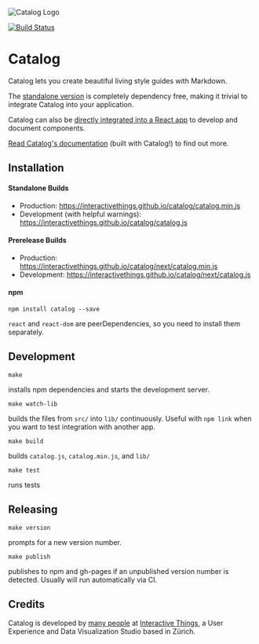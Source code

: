 ![Catalog Logo](https://interactivethings.github.io/catalog/docs/assets/catalog_logo.svg)

[![Build Status](https://travis-ci.org/interactivethings/catalog.svg?branch=master)](https://travis-ci.org/interactivethings/catalog)

# Catalog

Catalog lets you create beautiful living style guides with Markdown.

The [standalone version](https://interactivethings.github.io/catalog/#/get-started) is completely dependency free, making it trivial to integrate Catalog into your application.

Catalog can also be [directly integrated into a React app](https://interactivethings.github.io/catalog/#/react-integration) to develop and document components.

[Read Catalog's documentation](https://interactivethings.github.io/catalog/) (built with Catalog!) to find out more.

## Installation

#### Standalone Builds

- Production: https://interactivethings.github.io/catalog/catalog.min.js
- Development (with helpful warnings): https://interactivethings.github.io/catalog/catalog.js

#### Prerelease Builds

- Production: https://interactivethings.github.io/catalog/next/catalog.min.js
- Development: https://interactivethings.github.io/catalog/next/catalog.js

#### npm

```
npm install catalog --save
```

`react` and `react-dom` are peerDependencies, so you need to install them separately.

## Development

```
make
```

installs npm dependencies and starts the development server.

```
make watch-lib
``` 

builds the files from `src/` into `lib/` continuously. Useful with `npm link` when you want to test integration with another app.

```
make build
```

builds `catalog.js`, `catalog.min.js`, and `lib/`

```
make test
```

runs tests

## Releasing

```
make version
```

prompts for a new version number.

```
make publish
```

publishes to npm and gh-pages if an unpublished version number is detected. Usually will run automatically via CI.

## Credits

Catalog is developed by [many people](https://github.com/interactivethings/catalog/blob/master/AUTHORS) at [Interactive Things](https://www.interactivethings.com/), a User Experience and Data Visualization Studio based in Zürich.
